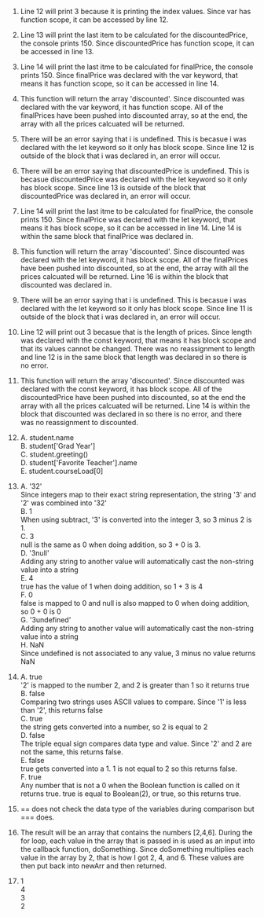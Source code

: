 1. Line 12 will print 3 because it is printing the index values. Since var has function scope, it can be accessed by line 12.
   
2. Line 13 will print the last item to be calculated for the discountedPrice, the console prints 150. Since discountedPrice has function scope, it can be accessed in line 13.
   
3. Line 14 will print the last itme to be calculated for finalPrice, the console prints 150. Since finalPrice was declared with the var keyword, that means it has function scope, so it can be accessed in line 14.
   
4. This function will return the array 'discounted'. Since discounted was declared with the var keyword, it has function scope. All of the finalPrices have been pushed into discounted array, so at the end, the array with all the prices calcuated will be returned.
   
5. There will be an error saying that i is undefined. This is becasue i was declared with the let keyword so it only has block scope. Since line 12 is outside of the block that i was declared in, an error will occur.
   
6. There will be an error saying that discountedPrice is undefined. This is becasue discountedPrice was declared with the let keyword so it only has block scope. Since line 13 is outside of the block that discountedPrice was declared in, an error will occur.
   
7. Line 14 will print the last itme to be calculated for finalPrice, the console prints 150. Since finalPrice was declared with the let keyword, that means it has block scope, so it can be accessed in line 14. Line 14 is within the same block that finalPrice was declared in.
   
8. This function will return the array 'discounted'. Since discounted was declared with the let keyword, it has block scope. All of the finalPrices have been pushed into discounted, so at the end, the array with all the prices calcuated will be returned. Line 16 is within the block that discounted was declared in.

9.  There will be an error saying that i is undefined. This is becasue i was declared with the let keyword so it only has block scope. Since line 11 is outside of the block that i was declared in, an error will occur.
    
10. Line 12 will print out 3 becasue that is the length of prices. Since length was declared with the const keyword, that means it has block scope and that its values cannot be changed. There was no reassignment to length and line 12 is in the same block that length was declared in so there is no error.
    
11. This function will return the array 'discounted'. Since discounted was declared with the const keyword, it has block scope. All of the discountedPrice have been pushed into discounted, so at the end the array with all the prices calcuated will be returned. Line 14 is within the block that discounted was declared in so there is no error, and there was no reassignment to discounted.
    
12. 
    A. student.name<br />
    B. student['Grad Year']<br />
    C. student.greeting()<br />
    D. student['Favorite Teacher'].name<br />
    E. student.courseLoad[0]

13. 
    A. '32' <br />
        Since integers map to their exact string representation, the string '3' and '2' was combined into '32'<br />
    B. 1 <br />
        When using subtract, '3' is converted into the integer 3, so 3 minus 2 is 1.<br />
    C. 3 <br />
        null is the same as 0 when doing addition, so 3 + 0 is 3.<br />
    D. '3null' <br />
        Adding any string to another value will automatically cast the non-string value into a string<br />
    E. 4 <br />
        true has the value of 1 when doing addition, so 1 + 3 is 4<br />
    F. 0 <br />
        false is mapped to 0 and null is also mapped to 0 when doing addition, so 0 + 0 is 0<br />
    G. '3undefined' <br />
        Adding any string to another value will automatically cast the non-string value into a string<br />
    H. NaN <br />
        Since undefined is not associated to any value, 3 minus no value returns NaN

14. 
    A. true <br />
        '2' is mapped to the number 2, and 2 is greater than 1 so it returns true<br />
    B. false <br />
        Comparing two strings uses ASCII values to compare. Since '1' is less than '2', this returns false<br />
    C. true <br />
        the string gets converted into a number, so 2 is equal to 2<br />
    D. false <br />
        The triple equal sign compares data type and value. Since '2' and 2 are not the same, this returns false.<br />
    E. false <br />
        true gets converted into a 1. 1 is not equal to 2 so this returns false.<br />
    F. true <br />
        Any number that is not a 0 when the Boolean function is called on it returns true. true is equal to Boolean(2), or true, so this returns true.

15. == does not check the data type of the variables during comparison but === does.

17. The result will be an array that contains the numbers [2,4,6]. During the for loop, each value in the array that is passed in is used as an input into the callback function, doSomething. Since doSomething multiplies each value in the array by 2, that is how I got 2, 4, and 6. These values are then put back into newArr and then returned.

19. 1<br />
    4<br />
    3<br />
    2